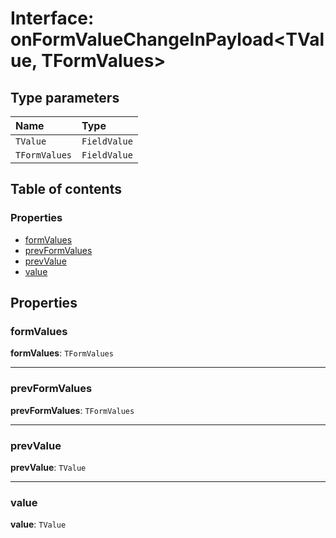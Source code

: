 # Interface: onFormValueChangeInPayload\<TValue, TFormValues>

## Type parameters

| Name | Type |
| :------ | :------ |
| `TValue` | `FieldValue` |
| `TFormValues` | `FieldValue` |

## Table of contents

### Properties

* [formValues](/auto-docs/editor/interfaces/onFormValueChangeInPayload.md#formvalues)
* [prevFormValues](/auto-docs/editor/interfaces/onFormValueChangeInPayload.md#prevformvalues)
* [prevValue](/auto-docs/editor/interfaces/onFormValueChangeInPayload.md#prevvalue)
* [value](/auto-docs/editor/interfaces/onFormValueChangeInPayload.md#value)

## Properties

### formValues

**formValues**: `TFormValues`

***

### prevFormValues

**prevFormValues**: `TFormValues`

***

### prevValue

**prevValue**: `TValue`

***

### value

**value**: `TValue`
